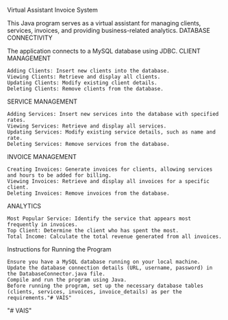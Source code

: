 Virtual Assistant Invoice System

This Java program serves as a virtual assistant for managing clients, services, invoices, and providing business-related analytics.
DATABASE CONNECTIVITY

The application connects to a MySQL database using JDBC.
CLIENT MANAGEMENT

    Adding Clients: Insert new clients into the database.
    Viewing Clients: Retrieve and display all clients.
    Updating Clients: Modify existing client details.
    Deleting Clients: Remove clients from the database.

SERVICE MANAGEMENT

    Adding Services: Insert new services into the database with specified rates.
    Viewing Services: Retrieve and display all services.
    Updating Services: Modify existing service details, such as name and rate.
    Deleting Services: Remove services from the database.

INVOICE MANAGEMENT

    Creating Invoices: Generate invoices for clients, allowing services and hours to be added for billing.
    Viewing Invoices: Retrieve and display all invoices for a specific client.
    Deleting Invoices: Remove invoices from the database.

ANALYTICS

    Most Popular Service: Identify the service that appears most frequently in invoices.
    Top Client: Determine the client who has spent the most.
    Total Income: Calculate the total revenue generated from all invoices.

Instructions for Running the Program

    Ensure you have a MySQL database running on your local machine.
    Update the database connection details (URL, username, password) in the DatabaseConnector.java file.
    Compile and run the program using Java.
    Before running the program, set up the necessary database tables (clients, services, invoices, invoice_details) as per the requirements."# VAIS" 
"# VAIS" 
